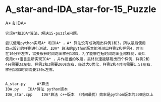# A_star-and-IDA_star-for-15_Puzzle
A* &amp; IDA*



    实现A*和IDA*算法，解决15-puzzle问题。
    
    尝试使用python实现A* 和IDA* ，A* 算法没有成功跑出样例1和3，所以最后使用
    自己设计的样例进行测试，IDA* 算法的python版本能够测出样例2和样例4，时间
    在10分钟左右，需要很长时间跑出样例1和3，为了能够在短时间跑出全部样例，最后
    使用c++语言重新实现IDA* ，并作适当的改进，最终快速能够跑出四个样例，样例2和
    4只需要3s左右，样例1和3需要200s左右，经过大O优化，样例2和4时间需要1.5s左右，
    样例1和3时间需要130s左右。
    
    
    A_star.py     A*算法
    IDA.py    IDA*算法 python版本
    IDA_star.cpp    IDA*算法 c++版本 （时间最优）效率是python版本的300倍以上
